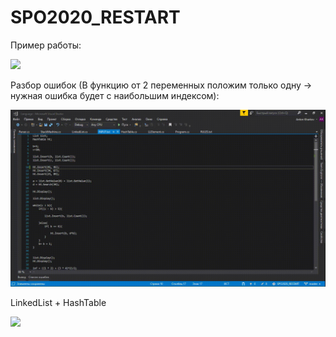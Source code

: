 # SPO2020_RESTART
 
Пример работы:

![](check_work.gif)


Разбор ошибок (В функцию от 2 переменных положим только одну -> нужная ошибка будет с наибольшим индексом):


![](Error_check.gif)


LinkedList + HashTable 


![](List+Hash.gif)
